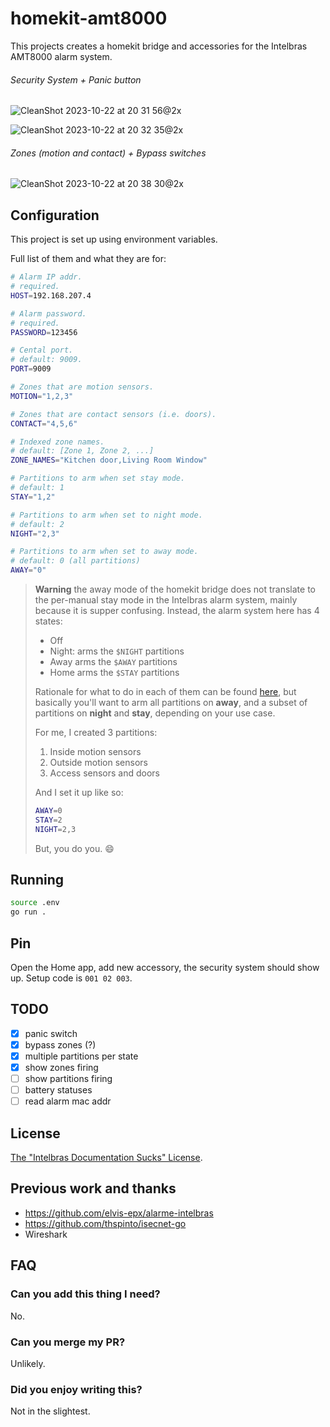 # homekit-amt8000

This projects creates a homekit bridge and accessories for the Intelbras AMT8000
alarm system.

###### Security System + Panic button

![CleanShot 2023-10-22 at 20 31 56@2x](https://github.com/caarlos0/homekit-amt8000/assets/245435/57fe0b21-9020-4208-97e9-adbbd3e9170f)

![CleanShot 2023-10-22 at 20 32 35@2x](https://github.com/caarlos0/homekit-amt8000/assets/245435/b08d928d-1e9d-4d99-a0be-33483732240a)

###### Zones (motion and contact) + Bypass switches

![CleanShot 2023-10-22 at 20 38 30@2x](https://github.com/caarlos0/homekit-amt8000/assets/245435/67edc61d-f0a6-4b13-91fc-9cfc3fcc63da)

## Configuration

This project is set up using environment variables.

Full list of them and what they are for:

```sh
# Alarm IP addr.
# required.
HOST=192.168.207.4

# Alarm password.
# required.
PASSWORD=123456

# Cental port.
# default: 9009.
PORT=9009

# Zones that are motion sensors.
MOTION="1,2,3"

# Zones that are contact sensors (i.e. doors).
CONTACT="4,5,6"

# Indexed zone names.
# default: [Zone 1, Zone 2, ...]
ZONE_NAMES="Kitchen door,Living Room Window"

# Partitions to arm when set stay mode.
# default: 1
STAY="1,2"

# Partitions to arm when set to night mode.
# default: 2
NIGHT="2,3"

# Partitions to arm when set to away mode.
# default: 0 (all partitions)
AWAY="0"
```

> **Warning**
> the away mode of the homekit bridge does not translate to the per-manual
> stay mode in the Intelbras alarm system, mainly because it is supper confusing.
> Instead, the alarm system here has 4 states:
>
> - Off
> - Night: arms the `$NIGHT` partitions
> - Away arms the `$AWAY` partitions
> - Home arms the `$STAY` partitions
>
> Rationale for what to do in each of them can be found
> [here](https://www.commandone.com/what-is-the-difference-between-stay-away-and-night-home-alarm-activation-modes/),
> but basically you'll want to arm all partitions on **away**, and a subset of
> partitions on **night** and **stay**, depending on your use case.
>
> For me, I created 3 partitions:
>
> 1. Inside motion sensors
> 2. Outside motion sensors
> 3. Access sensors and doors
>
> And I set it up like so:
>
> ```sh
> AWAY=0
> STAY=2
> NIGHT=2,3
> ```
>
> But, you do you. 😄

## Running

```bash
source .env
go run .
```

## Pin

Open the Home app, add new accessory, the security system should show up.
Setup code is `001 02 003`.

## TODO

- [x] panic switch
- [x] bypass zones (?)
- [x] multiple partitions per state
- [x] show zones firing
- [ ] show partitions firing
- [ ] battery statuses
- [ ] read alarm mac addr

## License

[The "Intelbras Documentation Sucks" License](./LICENSE.md).

## Previous work and thanks

- https://github.com/elvis-epx/alarme-intelbras
- https://github.com/thspinto/isecnet-go
- Wireshark

## FAQ

### Can you add this thing I need?

No.

### Can you merge my PR?

Unlikely.

### Did you enjoy writing this?

Not in the slightest.
